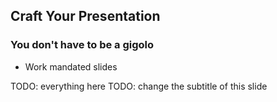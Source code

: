 ## Craft Your Presentation

### You don't have to be a gigolo

* Work mandated slides

TODO: everything here
TODO: change the subtitle of this slide
